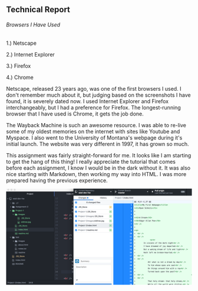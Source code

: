 ## Technical Report

###### Browsers I Have Used
1.) Netscape

2.) Internet Explorer

3.) Firefox

4.) Chrome

Netscape, released 23 years ago, was one of the first browsers I used. I don't remember much about it, but judging based on the screenshots I have found, it is severely dated now. I used Internet Explorer and Firefox interchangeably, but I had a preference for Firefox. The longest-running browser that I have used is Chrome, it gets the job done.

The Wayback Machine is such an awesome resource. I was able to re-live some of my oldest memories on the internet with sites like Youtube and Myspace. I also went to the University of Montana's webpage during it's initial launch. The website was very different in 1997, it has grown so much.

This assignment was fairly straight-forward for me. It looks like I am starting to get the hang of this thing! I really appreciate the tutorial that comes before each assignment, I know I would be in the dark without it. It was also nice starting with Markdown, then working my way into HTML. I was more prepared having the previous experience.

![Progress](./images/screenshot.png)
